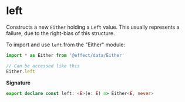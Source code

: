 # left

Constructs a new `Either` holding a `Left` value. This usually represents a failure, due to the right-bias of this
structure.

To import and use `left` from the "Either" module:

```ts
import * as Either from '@effect/data/Either'

// Can be accessed like this
Either.left
```

**Signature**

```ts
export declare const left: <E>(e: E) => Either<E, never>
```
